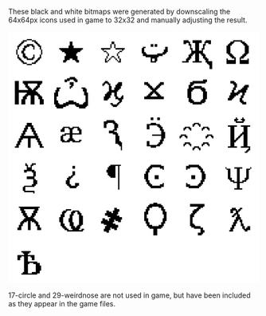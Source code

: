 These black and white bitmaps were generated by downscaling the 64x64px icons used in game to 32x32 and manually adjusting the result.

![PREVIEW](PREVIEW.png)

17-circle and 29-weirdnose are not used in game, but have been included as they appear in the game files.
